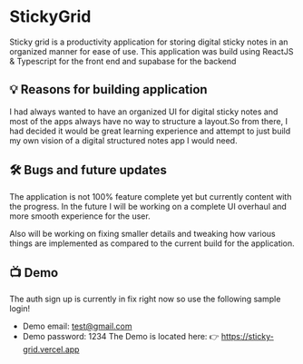 # StickyGrid
Sticky grid is a productivity application for storing digital sticky notes in an organized manner for ease of use. This application was build using ReactJS & Typescript for the front end and supabase for the backend
<br/>

## 💡 Reasons for building application
I had always wanted to have an organized UI for digital sticky notes and most of the apps always have no way to structure a layout.So from there, I had decided it would be great learning experience and attempt to just build my own vision of a digital structured notes app I would need.

## 🛠️ Bugs and future updates
The application is not 100% feature complete yet but currently content with the progress. In the future I will be working on a complete UI overhaul and more smooth experience for the user.

Also will be working on fixing smaller details and tweaking how various things are implemented as compared to the current build for the application.

## 📺 Demo
The auth sign up is currently in fix right now so use the following sample login! 
- Demo email: test@gmail.com
- Demo password: 1234
The Demo is located here: 👉 https://sticky-grid.vercel.app

